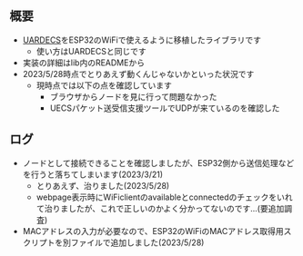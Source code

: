 ## 概要
- [UARDECS](https://uecs.org/arduino/uardecs.html)をESP32のWiFiで使えるように移植したライブラリです
  - 使い方はUARDECSと同じです
- 実装の詳細はlib内のREADMEから
- 2023/5/28時点でとりあえず動くんじゃないかといった状況です
  - 現時点では以下の点を確認しています
    - ブラウザからノードを見に行って問題なかった
    - UECSパケット送受信支援ツールでUDPが来ているのを確認した

## ログ
- ノードとして接続できることを確認しましたが、ESP32側から送信処理などを行うと落ちてしまいます(2023/3/21)
  - とりあえず、治りました(2023/5/28)
  - webpage表示時にWiFiclientのavailableとconnectedのチェックをいれて治りましたが、これで正しいのかよく分かってないのです...(要追加調査)
- MACアドレスの入力が必要なので、ESP32のWiFiのMACアドレス取得用スクリプトを別ファイルで追加しました(2023/5/28)

